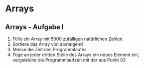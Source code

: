 ﻿# Arrays
## Arrays - Aufgabe I

01. Fülle ein Array mit 5000 zufälligen natürlichen Zahlen.
02. Sortiere das Array von absteigend
03. Messe die Zeit des Programmlaufes
04. Füge an jeder dritten Stelle des Arrays ein neues Element ein, vergeleiche die Programmlaufzeit mit der aus Punkt 03


